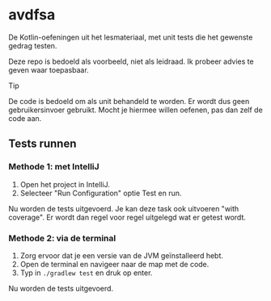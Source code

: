 # avdfsa

De Kotlin-oefeningen uit het lesmateriaal, met unit tests die het gewenste gedrag testen.

Deze repo is bedoeld als voorbeeld, niet als leidraad.
Ik probeer advies te geven waar toepasbaar.

>[!TIP]
> De code is bedoeld om als unit behandeld te worden.
> Er wordt dus geen gebruikersinvoer gebruikt.
> Mocht je hiermee willen oefenen, pas dan zelf de code aan.

## Tests runnen

### Methode 1: met IntelliJ
1. Open het project in IntelliJ.
2. Selecteer "Run Configuration" optie Test en run.

Nu worden de tests uitgevoerd. 
Je kan deze task ook uitvoeren "with coverage".
Er wordt dan regel voor regel uitgelegd wat er getest wordt.

### Methode 2: via de terminal
1. Zorg ervoor dat je een versie van de JVM geïnstalleerd hebt.
2. Open de terminal en navigeer naar de map met de code.
3. Typ in `./gradlew test` en druk op enter.

Nu worden de tests uitgevoerd.